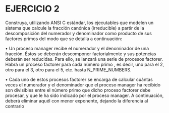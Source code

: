 EJERCICIO 2
==========
Construya, utilizando ANSI C estándar, los ejecutables que modelen un sistema que calcule la
fracción canónica (irreducible) a partir de la descomposición del numerador y denominador como producto de sus
factores primos del modo que se detalla a continuación:

• Un proceso manager recibe el numerador y el denominador de una fracción. Éstos se deberán descomponer factorialmente y sus potencias deberán ser reducidas. Para ello, se lanzará una serie de
procesos factorer. Habrá un proceso factorer para cada número primo , es decir, uno para el 2, otro para el 3, otro para el 5, etc. hasta N_PRIME_NUMBERS.

• Cada uno de estos procesos factorer se encarga de calcular cuántas veces el numerador y el denominador que el proceso
manager ha recibido son divisibles entre el número primo que dicho proceso factorer debe procesar, y que le ha sido indicado por el proceso
manager. A continuación, deberá eliminar aquél con menor exponente, dejando la diferencia al contrario
